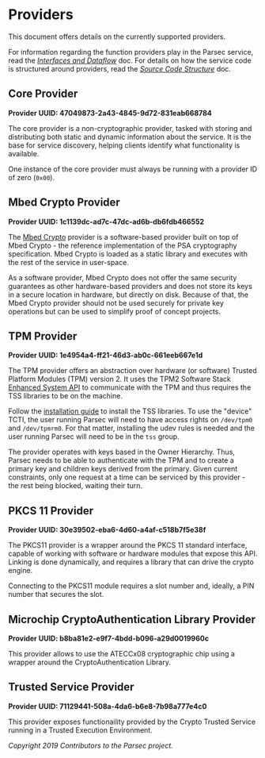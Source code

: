 # Providers

This document offers details on the currently supported providers.

For information regarding the function providers play in the Parsec service, read the [*Interfaces
and Dataflow*](interfaces_and_dataflow.md) doc. For details on how the service code is structured
around providers, read the [*Source Code Structure*](source_code_structure.md) doc.

## Core Provider

**Provider UUID: 47049873-2a43-4845-9d72-831eab668784**

The core provider is a non-cryptographic provider, tasked with storing and distributing both static
and dynamic information about the service. It is the base for service discovery, helping clients
identify what functionality is available.

One instance of the core provider must always be running with a provider ID of zero (`0x00`).

## Mbed Crypto Provider

**Provider UUID: 1c1139dc-ad7c-47dc-ad6b-db6fdb466552**

The [Mbed Crypto](https://os.mbed.com/docs/mbed-os/v6.3/apis/mbed-crypto.html) provider is a
software-based provider built on top of Mbed Crypto - the reference implementation of the PSA
cryptography specification. Mbed Crypto is loaded as a static library and executes with the rest of
the service in user-space.

As a software provider, Mbed Crypto does not offer the same security guarantees as other
hardware-based providers and does not store its keys in a secure location in hardware, but directly
on disk. Because of that, the Mbed Crypto provider should not be used securely for private key
operations but can be used to simplify proof of concept projects.

## TPM Provider

**Provider UUID: 1e4954a4-ff21-46d3-ab0c-661eeb667e1d**

The TPM provider offers an abstraction over hardware (or software) Trusted Platform Modules (TPM)
version 2. It uses the TPM2 Software Stack [Enhanced System
API](https://trustedcomputinggroup.org/resource/tcg-tss-2-0-enhanced-system-api-esapi-specification/)
to communicate with the TPM and thus requires the TSS libraries to be on the machine.

Follow the [installation guide](https://github.com/tpm2-software/tpm2-tss/blob/master/INSTALL.md) to
install the TSS libraries. To use the "device" TCTI, the user running Parsec will need to have
access rights on `/dev/tpm0` and `/dev/tpmrm0`. For that matter, installing the udev rules is needed
and the user running Parsec will need to be in the `tss` group.

The provider operates with keys based in the Owner Hierarchy. Thus, Parsec needs to be able to
authenticate with the TPM and to create a primary key and children keys derived from the primary.
Given current constraints, only one request at a time can be serviced by this provider - the rest
being blocked, waiting their turn.

## PKCS 11 Provider

**Provider UUID: 30e39502-eba6-4d60-a4af-c518b7f5e38f**

The PKCS11 provider is a wrapper around the PKCS 11 standard interface, capable of working with
software or hardware modules that expose this API. Linking is done dynamically, and requires a
library that can drive the crypto engine.

Connecting to the PKCS11 module requires a slot number and, ideally, a PIN number that secures the
slot.

## Microchip CryptoAuthentication Library Provider

**Provider UUID: b8ba81e2-e9f7-4bdd-b096-a29d0019960c**

This provider allows to use the ATECCx08 cryptographic chip using a wrapper around the
CryptoAuthentication Library.

## Trusted Service Provider

**Provider UUID: 71129441-508a-4da6-b6e8-7b98a777e4c0**

This provider exposes functionaility provided by the Crypto Trusted Service running in a Trusted
Execution Environment.

*Copyright 2019 Contributors to the Parsec project.*
